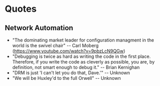 # Quotes

## Network Automation
* "The dominating market leader for configuration managment in the world is the swivel chair" -- Carl Moberg (https://www.youtube.com/watch?v=9pbzLcN9QGw)
* "Debugging is twice as hard as writing the code in the first place. Therefore, if you write the code as cleverly as possible, you are, by definition, not smart enough to debug it." -- Brian Kernighan
* "DRM is just 'I can't let you do that, Dave.'" -- Unknown
* "We will be Huxley'd to the full Orwell" -- Unknown
